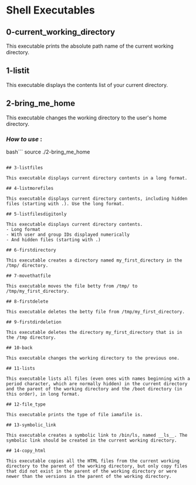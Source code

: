 # Shell Executables

## 0-current_working_directory

This executable prints the absolute path name of the current working directory.

## 1-listit

This executable displays the contents list of your current directory.

## 2-bring_me_home

This executable changes the working directory to the user's home directory.
### *How to use* :
bash```
source ./2-bring_me_home
```

## 3-listfiles

This executable displays current directory contents in a long format.

## 4-listmorefiles

This executable displays current directory contents, including hidden files (starting with .). Use the long format.

## 5-listfilesdigitonly

This executable displays current directory contents.
- Long format
- With user and group IDs displayed numerically
- And hidden files (starting with .)

## 6-firstdirectory

This executable creates a directory named my_first_directory in the /tmp/ directory.

## 7-movethatfile

This executable moves the file betty from /tmp/ to /tmp/my_first_directory.

## 8-firstdelete

This executable deletes the betty file from /tmp/my_first_directory.

## 9-firstdirdeletion

This executable deletes the directory my_first_directory that is in the /tmp directory.

## 10-back

This executable changes the working directory to the previous one.

## 11-lists

This executable lists all files (even ones with names beginning with a period character, which are normally hidden) in the current directory and the parent of the working directory and the /boot directory (in this order), in long format.

## 12-file_type

This executable prints the type of file iamafile is.

## 13-symbolic_link

This executable creates a symbolic link to /bin/ls, named __ls__. The symbolic link should be created in the current working directory.

## 14-copy_html

This executable copies all the HTML files from the current working directory to the parent of the working directory, but only copy files that did not exist in the parent of the working directory or were newer than the versions in the parent of the working directory.




